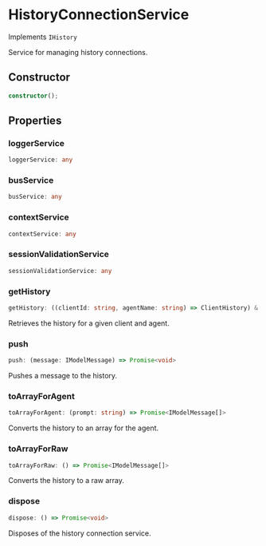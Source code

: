 # HistoryConnectionService

Implements `IHistory`

Service for managing history connections.

## Constructor

```ts
constructor();
```

## Properties

### loggerService

```ts
loggerService: any
```

### busService

```ts
busService: any
```

### contextService

```ts
contextService: any
```

### sessionValidationService

```ts
sessionValidationService: any
```

### getHistory

```ts
getHistory: ((clientId: string, agentName: string) => ClientHistory) & IClearableMemoize<string> & IControlMemoize<string, ClientHistory>
```

Retrieves the history for a given client and agent.

### push

```ts
push: (message: IModelMessage) => Promise<void>
```

Pushes a message to the history.

### toArrayForAgent

```ts
toArrayForAgent: (prompt: string) => Promise<IModelMessage[]>
```

Converts the history to an array for the agent.

### toArrayForRaw

```ts
toArrayForRaw: () => Promise<IModelMessage[]>
```

Converts the history to a raw array.

### dispose

```ts
dispose: () => Promise<void>
```

Disposes of the history connection service.
